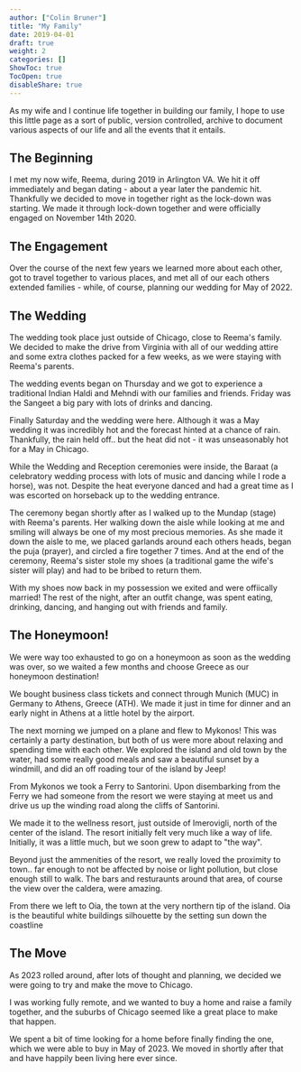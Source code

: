 ```yaml
---
author: ["Colin Bruner"]
title: "My Family"
date: 2019-04-01
draft: true
weight: 2
categories: []
ShowToc: true
TocOpen: true
disableShare: true
---
```


As my wife and I continue life together in building our family, I hope to use this little page as a sort of public, version controlled, archive to document various aspects of our life and all the events that it entails.

## The Beginning

I met my now wife, Reema, during 2019 in Arlington VA. We hit it off immediately and began dating - about a year later the pandemic hit. Thankfully we decided to move in together right as the lock-down was starting. We made it through lock-down together and were officially engaged on November 14th 2020.

## The Engagement

Over the course of the next few years we learned more about each other, got to travel together to various places, and met all of our each others extended families - while, of course, planning our wedding for May of 2022.

## The Wedding

The wedding took place just outside of Chicago, close to Reema's family. We decided to make the drive from Virginia with all of our wedding attire and some extra clothes packed for a few weeks, as we were staying with Reema's parents.

The wedding events began on Thursday and we got to experience a traditional Indian Haldi and Mehndi with our families and friends. Friday was the Sangeet a big pary with lots of drinks and dancing.

Finally Saturday and the wedding were here. Although it was a May wedding it was incredibly hot and the forecast hinted at a chance of rain. Thankfully, the rain held off.. but the heat did not - it was unseasonably hot for a May in Chicago.

While the Wedding and Reception ceremonies were inside, the Baraat (a celebratory wedding process with lots of music and dancing while I rode a horse), was not. Despite the heat everyone danced and had a great time as I was escorted on horseback up to the wedding entrance.

The ceremony began shortly after as I walked up to the Mundap (stage) with Reema's parents. Her walking down the aisle while looking at me and smiling will always be one of my most precious memories. As she made it down the aisle to me, we placed garlands around each others heads, began the puja (prayer), and circled a fire together 7 times. And at the end of the ceremony, Reema's sister stole my shoes (a traditional game the wife's sister will play) and had to be bribed to return them.

With my shoes now back in my possession we exited and were offiically married! The rest of the night, after an outfit change, was spent eating, drinking, dancing, and hanging out with friends and family.

## The Honeymoon!

We were way too exhausted to go on a honeymoon as soon as the wedding was over, so we waited a few months and choose Greece as our honeymoon destination!

We bought business class tickets and connect through Munich (MUC) in Germany to Athens, Greece (ATH). We made it just in time for dinner and an early night in Athens at a little hotel by the airport.

The next morning we jumped on a plane and flew to Mykonos! This was certainly a party destination, but both of us were more about relaxing and spending time with each other. We explored the island and old town by the water, had some really good meals and saw a beautiful sunset by a windmill, and did an off roading tour of the island by Jeep!

From Mykonos we took a Ferry to Santorini. Upon disembarking from the Ferry we had someone from the resort we were staying at meet us and drive us up the winding road along the cliffs of Santorini.

We made it to the wellness resort, just outside of Imerovigli, north of the center of the island. The resort initially felt very much like a way of life. Initially, it was a little much, but we soon grew to adapt to "the way".

Beyond just the ammenities of the resort, we really loved the proximity to town.. far enough to not be affected by noise or light pollution, but close enough still to walk. The bars and resturaunts around that area, of course the view over the caldera, were amazing.

From there we left to Oia, the town at the very northern tip of the island. Oia is the beautiful white buildings silhouette by the setting sun down the coastline

## The Move

As 2023 rolled around, after lots of thought and planning, we decided we were going to try and make the move to Chicago.

I was working fully remote, and we wanted to buy a home and raise a family together, and the suburbs of Chicago seemed like a great place to make that happen.

We spent a bit of time looking for a home before finally finding the one, which we were able to buy in May of 2023. We moved in shortly after that and have happily been living here ever since.
